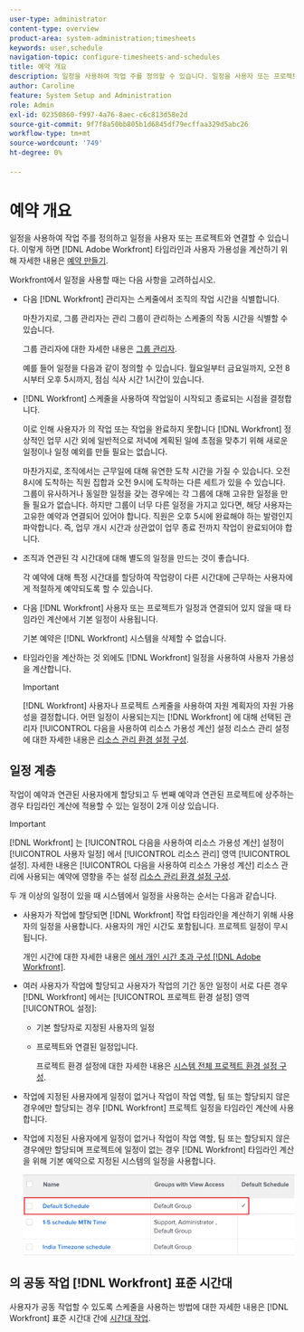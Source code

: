 ```yaml
---
user-type: administrator
content-type: overview
product-area: system-administration;timesheets
keywords: user,schedule
navigation-topic: configure-timesheets-and-schedules
title: 예약 개요
description: 일정을 사용하여 작업 주를 정의할 수 있습니다. 일정을 사용자 또는 프로젝트와 연결할 수 있습니다. 이렇게 하면 [!DNL Adobe Workfront] 타임라인과 사용자 가용성을 계산하기 위해 자세한 내용은 예약 만들기를 참조하십시오.
author: Caroline
feature: System Setup and Administration
role: Admin
exl-id: 02350860-f997-4a76-8aec-c6c813d58e2d
source-git-commit: 9f7f8a50bb805b1d6845df79ecffaa329d5abc26
workflow-type: tm+mt
source-wordcount: '749'
ht-degree: 0%

---
```


# 예약 개요

일정을 사용하여 작업 주를 정의하고 일정을 사용자 또는 프로젝트와 연결할 수 있습니다. 이렇게 하면 [!DNL Adobe Workfront] 타임라인과 사용자 가용성을 계산하기 위해 자세한 내용은 [예약 만들기](../../../administration-and-setup/set-up-workfront/configure-timesheets-schedules/create-schedules.md).

Workfront에서 일정을 사용할 때는 다음 사항을 고려하십시오.

* 다음 [!DNL Workfront] 관리자는 스케줄에서 조직의 작업 시간을 식별합니다.

   마찬가지로, 그룹 관리자는 관리 그룹이 관리하는 스케줄의 작동 시간을 식별할 수 있습니다.

   그룹 관리자에 대한 자세한 내용은 [그룹 관리자](../../../administration-and-setup/manage-groups/group-roles/group-administrators.md).

   예를 들어 일정을 다음과 같이 정의할 수 있습니다. 월요일부터 금요일까지, 오전 8시부터 오후 5시까지, 점심 식사 시간 1시간이 있습니다.

* [!DNL Workfront] 스케줄을 사용하여 작업일이 시작되고 종료되는 시점을 결정합니다.

   이로 인해 사용자가 의 작업 또는 작업을 완료하지 못합니다 [!DNL Workfront] 정상적인 업무 시간 외에 일반적으로 저녁에 계획된 일에 초점을 맞추기 위해 새로운 일정이나 일정 예외를 만들 필요는 없습니다.

   마찬가지로, 조직에서는 근무일에 대해 유연한 도착 시간을 가질 수 있습니다. 오전 8시에 도착하는 직원 집합과 오전 9시에 도착하는 다른 세트가 있을 수 있습니다. 그룹이 유사하거나 동일한 일정을 갖는 경우에는 각 그룹에 대해 고유한 일정을 만들 필요가 없습니다. 하지만 그룹이 너무 다른 일정을 가지고 있다면, 해당 사용자는 고유한 예약과 연결되어 있어야 합니다. 직원은 오후 5시에 완료해야 하는 발령인지 파악합니다. 즉, 업무 개시 시간과 상관없이 업무 종료 전까지 작업이 완료되어야 합니다.

* 조직과 연관된 각 시간대에 대해 별도의 일정을 만드는 것이 좋습니다.

   각 예약에 대해 특정 시간대를 할당하여 작업량이 다른 시간대에 근무하는 사용자에게 적절하게 예약되도록 할 수 있습니다.

* 다음 [!DNL Workfront] 사용자 또는 프로젝트가 일정과 연결되어 있지 않을 때 타임라인 계산에서 기본 일정이 사용됩니다.

   기본 예약은 [!DNL Workfront] 시스템을 삭제할 수 없습니다.

* 타임라인을 계산하는 것 외에도 [!DNL Workfront] 일정을 사용하여 사용자 가용성을 계산합니다.

   >[!IMPORTANT]
   >
   >[!DNL Workfront] 사용자나 프로젝트 스케줄을 사용하여 자원 계획자의 자원 가용성을 결정합니다. 어떤 일정이 사용되는지는 [!DNL Workfront] 에 대해 선택된 관리자 [!UICONTROL 다음을 사용하여 리소스 가용성 계산] 설정 리소스 관리 설정에 대한 자세한 내용은 [리소스 관리 환경 설정 구성](../../../administration-and-setup/set-up-workfront/configure-system-defaults/configure-resource-mgmt-preferences.md).

## 일정 계층

작업이 예약과 연관된 사용자에게 할당되고 두 번째 예약과 연관된 프로젝트에 상주하는 경우 타임라인 계산에 적용할 수 있는 일정이 2개 이상 있습니다.

>[!IMPORTANT]
>
>[!DNL Workfront] 는 [!UICONTROL 다음을 사용하여 리소스 가용성 계산] 설정이 [!UICONTROL 사용자 일정] 에서 [!UICONTROL 리소스 관리] 영역 [!UICONTROL 설정]. 자세한 내용은 [!UICONTROL 다음을 사용하여 리소스 가용성 계산] 리소스 관리에 사용되는 예약에 영향을 주는 설정 [리소스 관리 환경 설정 구성](../../../administration-and-setup/set-up-workfront/configure-system-defaults/configure-resource-mgmt-preferences.md).

두 개 이상의 일정이 있을 때 시스템에서 일정을 사용하는 순서는 다음과 같습니다.

* 사용자가 작업에 할당되면 [!DNL Workfront] 작업 타임라인을 계산하기 위해 사용자의 일정을 사용합니다. 사용자의 개인 시간도 포함됩니다. 프로젝트 일정이 무시됩니다.

   개인 시간에 대한 자세한 내용은 [에서 개인 시간 초과 구성 [!DNL Adobe Workfront]](../../../workfront-basics/manage-your-account-and-profile/configuring-your-user-profile/personal-time-overview.md).

* 여러 사용자가 작업에 할당되고 사용자가 작업의 기간 동안 일정이 서로 다른 경우 [!DNL Workfront] 에서는 [!UICONTROL 프로젝트 환경 설정] 영역 [!UICONTROL 설정]:

   * 기본 할당자로 지정된 사용자의 일정
   * 프로젝트와 연결된 일정입니다.

      프로젝트 환경 설정에 대한 자세한 내용은 [시스템 전체 프로젝트 환경 설정 구성](../../../administration-and-setup/set-up-workfront/configure-system-defaults/set-project-preferences.md).

* 작업에 지정된 사용자에게 일정이 없거나 작업이 작업 역할, 팀 또는 할당되지 않은 경우에만 할당되는 경우 [!DNL Workfront] 프로젝트 일정을 타임라인 계산에 사용합니다.
* 작업에 지정된 사용자에게 일정이 없거나 작업이 작업 역할, 팀 또는 할당되지 않은 경우에만 할당되며 프로젝트에 일정이 없는 경우 [!DNL Workfront] 타임라인 계산을 위해 기본 예약으로 지정된 시스템의 일정을 사용합니다.

   ![](assets/default-schedule.png)

## 의 공동 작업 [!DNL Workfront] 표준 시간대

사용자가 공동 작업할 수 있도록 스케줄을 사용하는 방법에 대한 자세한 내용은 [!DNL Workfront] 표준 시간대 간에 [시간대 작업](../../../workfront-basics/tips-tricks-and-troubleshooting/working-across-timezones.md).
